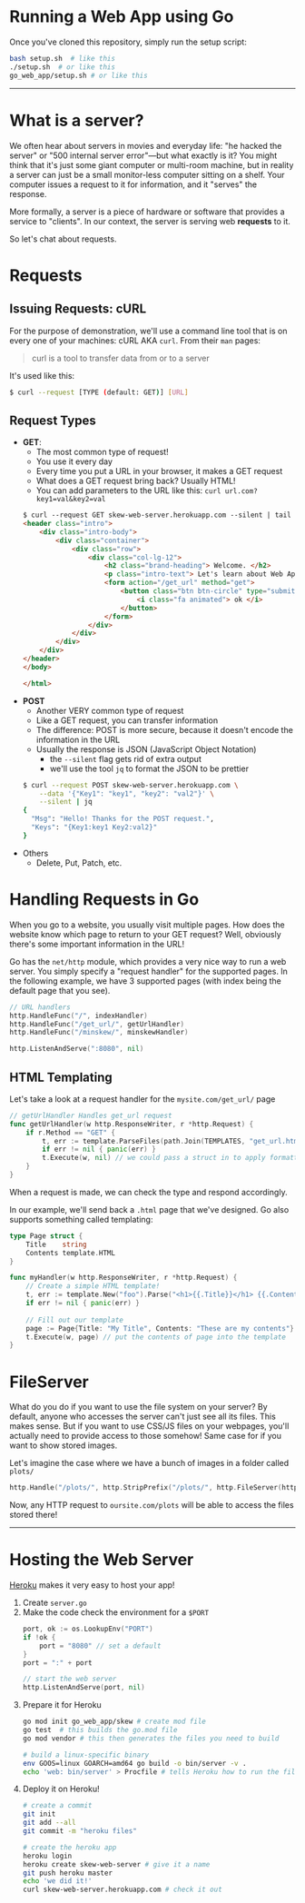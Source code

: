 # Running a Web App using Go
Once you've cloned this repository, simply run the setup script:
```bash
bash setup.sh  # like this
./setup.sh  # or like this
go_web_app/setup.sh # or like this
```

---

# What is a server?
We often hear about servers in movies and everyday life:
"he hacked the server" or "500 internal server error"—but
what exactly is it? You might think that it's just some giant
computer or multi-room machine, but in reality a server can 
just be a small monitor-less computer sitting on a shelf. Your
computer issues a request to it for information, and it
"serves" the response. 

More formally, a server is a piece of hardware or software 
that provides a service to "clients". In our context, the
server is serving web **requests** to it.

So let's chat about requests.

# Requests
## Issuing Requests: cURL
For the purpose of demonstration, we'll use a command line tool that is 
on every one of your machines: cURL AKA `curl`. From their `man` pages:

> curl  is  a  tool to transfer data from or to a server

It's used like this: 
```bash
$ curl --request [TYPE (default: GET)] [URL]
```

## Request Types
* **GET**: 
    - The most common type of request!
    - You use it every day
    - Every time you put a URL in your browser, it makes a GET request
    - What does a GET request bring back? Usually HTML!
    - You can add parameters to the URL like this: `curl url.com?key1=val&key2=val`
    ```html
    $ curl --request GET skew-web-server.herokuapp.com --silent | tail -n 20
    <header class="intro">
        <div class="intro-body">
            <div class="container">
                <div class="row">
                    <div class="col-lg-12">
                        <h2 class="brand-heading"> Welcome. </h2>
                        <p class="intro-text"> Let's learn about Web Apps </p>
                        <form action="/get_url" method="get">
                            <button class="btn btn-circle" type="submit">
                                <i class="fa animated"> ok </i>
                            </button>
                        </form>
                    </div>
                </div>
            </div>
        </div>
    </header>
    </body>
    
    </html>
    ```
* **POST**
    - Another VERY common type of request
    - Like a GET request, you can transfer information
    - The difference: POST is more secure, because it doesn't encode the information in the URL
    - Usually the response is JSON (JavaScript Object Notation)
        - the `--silent` flag gets rid of extra output
        - we'll use the tool `jq` to format the JSON to be prettier 
    ```bash
    $ curl --request POST skew-web-server.herokuapp.com \
        --data '{"Key1": "key1", "key2": "val2"}' \
        --silent | jq
    {
      "Msg": "Hello! Thanks for the POST request.",
      "Keys": "{Key1:key1 Key2:val2}"
    }
    ```
* Others
    - Delete, Put, Patch, etc.
    
# Handling Requests in Go
When you go to a website, you usually visit multiple pages. How does the website
know which page to return to your GET request? Well, obviously there's some 
important information in the URL!

Go has the `net/http` module, which provides a very nice way to run a web server. 
You simply specify a "request handler" for the supported pages. In the following 
example, we have 3 supported pages (with index being the default page that you see).
```go
// URL handlers
http.HandleFunc("/", indexHandler)
http.HandleFunc("/get_url/", getUrlHandler)
http.HandleFunc("/minskew/", minskewHandler)

http.ListenAndServe(":8080", nil)
```

## HTML Templating
Let's take a look at a request handler for the `mysite.com/get_url/` page
```go
// getUrlHandler Handles get_url request
func getUrlHandler(w http.ResponseWriter, r *http.Request) {
	if r.Method == "GET" {
		t, err := template.ParseFiles(path.Join(TEMPLATES, "get_url.html"))
		if err != nil { panic(err) }
		t.Execute(w, nil) // we could pass a struct in to apply formatting if we wanted
	}
}
```
When a request is made, we can check the type and respond accordingly.  

In our example, we'll send back a `.html` page that we've designed. Go
also supports something called templating:
```go
type Page struct {
	Title    string
	Contents template.HTML
}

func myHandler(w http.ResponseWriter, r *http.Request) {
    // Create a simple HTML template!
    t, err := template.New("foo").Parse("<h1>{{.Title}}</h1> {{.Contents}}")
    if err != nil { panic(err) }
    
    // Fill out our template
    page := Page{Title: "My Title", Contents: "These are my contents"}
    t.Execute(w, page) // put the contents of page into the template
}
```

    
# FileServer
What do you do if you want to use the file system on your server? By default,
anyone who accesses the server can't just see all its files. This makes sense.
But if you want to use CSS/JS files on your webpages, you'll actually need to 
provide access to those somehow! Same case for if you want to show stored images.  

Let's imagine the case where we have a bunch of images in a folder called `plots/`
```go 
http.Handle("/plots/", http.StripPrefix("/plots/", http.FileServer(http.Dir("./plots"))))
```

Now, any HTTP request to `oursite.com/plots` will be able to access the files stored there!

---


# Hosting the Web Server
[Heroku](https://devcenter.heroku.com/articles/getting-started-with-go)
makes it very easy to host your app!  

1. Create `server.go`
2. Make the code check the environment for a `$PORT`
    ```go
   	port, ok := os.LookupEnv("PORT")
   	if !ok {
   		port = "8080" // set a default
   	}
   	port = ":" + port
   
   	// start the web server
   	http.ListenAndServe(port, nil)
    ```
4. Prepare it for Heroku
    ```bash
    go mod init go_web_app/skew # create mod file
    go test  # this builds the go.mod file
    go mod vendor # this then generates the files you need to build
   
    # build a linux-specific binary
    env GOOS=linux GOARCH=amd64 go build -o bin/server -v .
    echo 'web: bin/server' > Procfile # tells Heroku how to run the file
    ```
5. Deploy it on Heroku!
    ```bash
    # create a commit
    git init
    git add --all
    git commit -m "heroku files"
    
    # create the heroku app
    heroku login 
    heroku create skew-web-server # give it a name
    git push heroku master
    echo 'we did it!'
    curl skew-web-server.herokuapp.com # check it out
    ```

